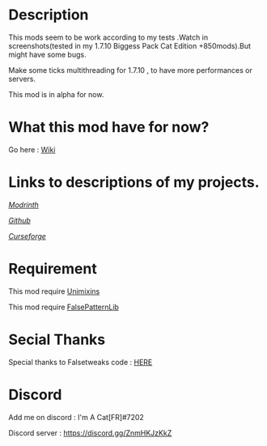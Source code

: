 # Description


This mods seem to be work according to my tests .Watch in screenshots(tested in my 1.7.10 Biggess Pack Cat Edition +850mods).But might have some bugs.

Make some ticks multithreading for 1.7.10 , to have more performances or servers.

This mod is in alpha for now.

# What this mod have for now?

Go here : [Wiki](https://github.com/quentin452/Multithreadingandtweaks/wiki)

# Links to descriptions of my projects.

[*Modrinth*](https://modrinth.com/mod/multithreadingandtweaks)

[*Github*](https://github.com/quentin452/Multithreadingandtweaks)

[*Curseforge*](https://legacy.curseforge.com/minecraft/mc-mods/multithreadingandtweaks)

# Requirement

This mod require [Unimixins](https://legacy.curseforge.com/minecraft/mc-mods/unimixins/files/4492255)

This mod require [FalsePatternLib](https://legacy.curseforge.com/minecraft/mc-mods/fplib/files/4506858)

# Secial Thanks

Special thanks to Falsetweaks code : [HERE](https://github.com/FalsePattern/FalseTweaks)

# Discord

Add me on discord : I'm A Cat[FR]#7202

Discord server : https://discord.gg/ZnmHKJzKkZ
